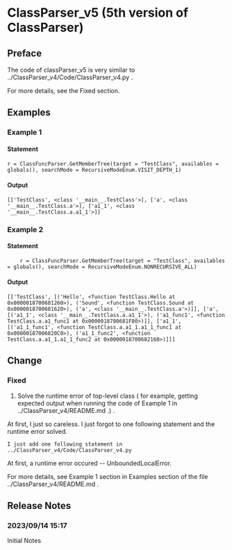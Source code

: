 # ClassParser_v5 (5th version of ClassParser)
## Preface
The code of classParser_v5 is very similar to ../ClassParser_v4/Code/ClassParser_v4.py .

For more details, see the Fixed section.

## Examples 
### Example 1
#### Statement
    r = ClassFuncParser.GetMemberTree(target = "TestClass", availables = globals(), searchMode = RecursiveModeEnum.VISIT_DEPTH_1)
#### Output
    [['TestClass', <class '__main__.TestClass'>], ['a', <class '__main__.TestClass.a'>], ['a1_1', <class '__main__.TestClass.a.a1_1'>]]
### Example 2
#### Statement
        r = ClassFuncParser.GetMemberTree(target = "TestClass", availables = globals(), searchMode = RecursiveModeEnum.NONRECURSIVE_ALL)
#### Output
    [['TestClass', [('Hello', <function TestClass.Hello at 0x0000018700681260>), ('Sound', <function TestClass.Sound at 0x0000018700681620>), ('a', <class '__main__.TestClass.a'>)]], ['a', [('a1_1', <class '__main__.TestClass.a.a1_1'>), ('a1_func1', <function TestClass.a.a1_func1 at 0x0000018700681F80>)]], ['a1_1', [('a1_1_func1', <function TestClass.a.a1_1.a1_1_func1 at 0x00000187006820C0>), ('a1_1_func2', <function TestClass.a.a1_1.a1_1_func2 at 0x0000018700682160>)]]]
## Change
### Fixed
1. Solve the runtime error of top-level class ( for example, getting expected output when running the code of Example 1 in ../ClassParser_v4/README.md .) .

At first, I just so careless. I just forgot to one following statement and the runtime error solved.

    I just add one following statement in ../ClassParser_v4/Code/ClassParser_v4.py

At first, a runtime error occured -- UnboundedLocalError.

For more details, see Example 1 section in Examples section of the file ../ClassParser_v4/README.md .
## Release Notes
### 2023/09/14 15:17 
Initial Notes

